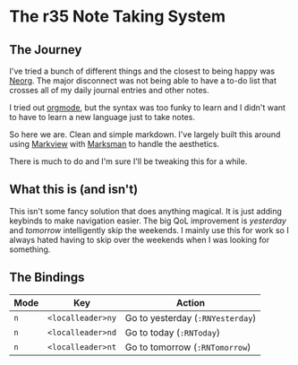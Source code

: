 # The r35 Note Taking System

## The Journey

I've tried a bunch of different things and the closest to being happy was [Neorg](https://github.com/nvim-neorg/neorg). The major disconnect was not being able to have a to-do list that crosses all of my daily journal entries and other notes.

I tried out [orgmode](https://github.com/nvim-orgmode/orgmode), but the syntax was too funky to learn and I didn't want to have to learn a new language just to take notes.

So here we are. Clean and simple markdown. I've largely built this around using [Markview](https://github.com/OXY2DEV/markview.nvim) with [Marksman](https://github.com/artempyanykh/marksman) to handle the aesthetics.

There is much to do and I'm sure I'll be tweaking this for a while.

## What this is (and isn't)

This isn't some fancy solution that does anything magical. It is just adding keybinds to make navigation easier. The big QoL improvement is _yesterday_ and _tomorrow_ intelligently skip the weekends. I mainly use this for work so I always hated having to skip over the weekends when I was looking for something.

## The Bindings

| Mode | Key               | Action                           |
| ---- | ----------------- | -------------------------------- |
| `n`  | `<localleader>ny` | Go to yesterday (`:RNYesterday`) |
| `n`  | `<localleader>nd` | Go to today (`:RNToday`)         |
| `n`  | `<localleader>nt` | Go to tomorrow (`:RNTomorrow`)   |
